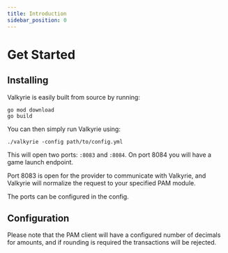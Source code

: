 ```yaml
---
title: Introduction
sidebar_position: 0
---
```


# Get Started

## Installing

Valkyrie is easily built from source by running:

```shell
go mod download
go build
```

You can then simply run Valkyrie using:

```shell
./valkyrie -config path/to/config.yml
```
This will open two ports: `:8083` and `:8084`. On port 8084 you will have a game launch endpoint.

Port 8083 is open for the provider to communicate with Valkyrie, and Valkyrie will normalize the request to your specified PAM module.

The ports can be configured in the config.

## Configuration

Please note that the PAM client will have a configured number of decimals for amounts, and
if rounding is required the transactions will be rejected.
